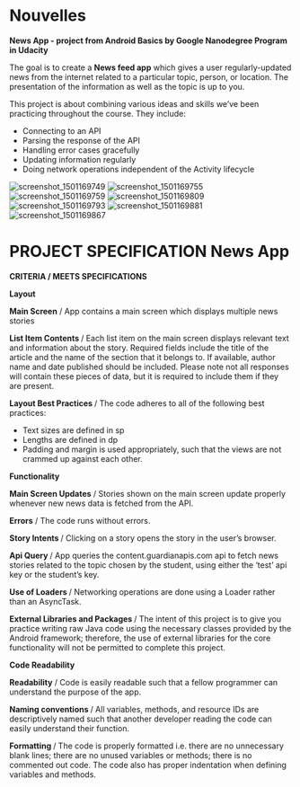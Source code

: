 # Nouvelles

<p><b> News App - project from Android Basics by Google Nanodegree Program in Udacity </b></p>

The goal is to create a <b>News feed app</b> which gives a user regularly-updated news from the internet related to a particular topic, person, or location. The presentation of the information as well as the topic is up to you.

This project is about combining various ideas and skills we’ve been practicing throughout the course. They include:

 - Connecting to an API
 - Parsing the response of the API
 - Handling error cases gracefully
 - Updating information regularly
 - Doing network operations independent of the Activity lifecycle

![screenshot_1501169749](https://user-images.githubusercontent.com/17390877/28679532-265def8e-72fc-11e7-9de6-f03b741ca853.png)
![screenshot_1501169755](https://user-images.githubusercontent.com/17390877/28679534-2661cbe0-72fc-11e7-9fe0-8e8dc8088f86.png)
![screenshot_1501169759](https://user-images.githubusercontent.com/17390877/28679533-265fc2be-72fc-11e7-96f8-46c847a9dd3e.png)
![screenshot_1501169809](https://user-images.githubusercontent.com/17390877/28679535-266468be-72fc-11e7-90c8-6932ceaa4561.png)
![screenshot_1501169793](https://user-images.githubusercontent.com/17390877/28679536-26648b3c-72fc-11e7-992d-e3686ffc0fa0.png)
![screenshot_1501169881](https://user-images.githubusercontent.com/17390877/28679537-2667ac7c-72fc-11e7-9ea5-0e1d9af9f926.png)
![screenshot_1501169867](https://user-images.githubusercontent.com/17390877/28679538-267f4f9e-72fc-11e7-9b40-abe7bd7d003d.png)



 #  PROJECT SPECIFICATION News App
 
 <p><b> CRITERIA / MEETS SPECIFICATIONS </b></p>
 
 <p><b>Layout</b></p>
 
<p><b>Main Screen</b> / App contains a main screen which displays multiple news stories</p>

<p><b>List Item Contents </b>/ Each list item on the main screen displays relevant text and information about the story. Required fields include the title of the article and the name of the section that it belongs to. If available, author name and date published should be included. Please note not all responses will contain these pieces of data, but it is required to include them if they are present.
</p>
<p><b>Layout Best Practices </b>/ The code adheres to all of the following best practices:</p>

 - Text sizes are defined in sp
 - Lengths are defined in dp
 - Padding and margin is used appropriately, such that the views are not crammed up against each other.
 
 <p><b>Functionality</b></p>
 
<p><b>Main Screen Updates</b> / Stories shown on the main screen update properly whenever new news data is fetched from the API.</p>

<p><b>Errors</b> / The code runs without errors.</p>

<p><b>Story Intents </b>/ Clicking on a story opens the story in the user’s browser.</p>

<p><b>Api Query </b>/ App queries the content.guardianapis.com api to fetch news stories related to the topic chosen by the student, using either the ‘test’ api key or the student’s key.
</p>
<p><b>Use of Loaders </b>/ Networking operations are done using a Loader rather than an AsyncTask.
</p>
<p><b>External Libraries and Packages </b>/ The intent of this project is to give you practice writing raw Java code using the necessary classes provided by the Android framework; therefore, the use of external libraries for the core functionality will not be permitted to complete this project.
 </p>
 
 

 <p><b>Code Readability</b></p>
 
 <p><b>Readability</b> / Code is easily readable such that a fellow programmer can understand the purpose of the app.</p>

<p><b>Naming conventions </b>/ All variables, methods, and resource IDs are descriptively named such that another developer reading the code can easily understand their function.
</p>
<p><b>Formatting </b>/ The code is properly formatted i.e. there are no unnecessary blank lines; there are no unused variables or methods; there is no commented out code. The code also has proper indentation when defining variables and methods.
 </p>
